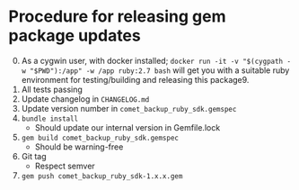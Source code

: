 # Procedure for releasing gem package updates

0. As a cygwin user, with docker installed; `docker run -it -v "$(cygpath -w "$PWD"):/app" -w /app ruby:2.7 bash` will get you with a suitable ruby environment for testing/building and releasing this package9.
1. All tests passing
2. Update changelog in `CHANGELOG.md`
3. Update version number in `comet_backup_ruby_sdk.gemspec`
4. `bundle install`
	- Should update our internal version in Gemfile.lock
5. `gem build comet_backup_ruby_sdk.gemspec`
	- Should be warning-free
6. Git tag
	- Respect semver
7. `gem push comet_backup_ruby_sdk-1.x.x.gem`
